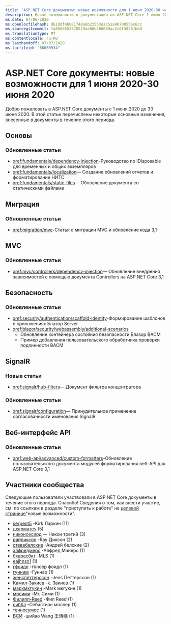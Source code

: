 ```yaml
---
title: 'ASP.NET Core документы: новые возможности для 1 июня 2020-30 июня 2020'
description: Новые возможности в документации по ASP.NET Core 1 июня 2020-30 июня 2020.
ms.date: 07/06/2020
ms.openlocfilehash: d61ddf4b081748a8b23553e2c51a90700556c6cc
ms.sourcegitcommit: fa89d6553378529ae86b388689ac2c6f38281bb9
ms.translationtype: MT
ms.contentlocale: ru-RU
ms.lasthandoff: 07/07/2020
ms.locfileid: "86060534"
---
```

# <a name="aspnet-core-docs-whats-new-for-june-1-2020---june-30-2020"></a>ASP.NET Core документы: новые возможности для 1 июня 2020-30 июня 2020

Добро пожаловать в ASP.NET Core документы с 1 июня 2020 до 30 июня 2020. В этой статье перечислены некоторые основные изменения, внесенные в документы в течение этого периода.

## <a name="fundamentals"></a>Основы

### <a name="updated-articles"></a>Обновленные статьи

- <xref:fundamentals/dependency-injection>-Руководство по IDisposable для временных и общих экземпляров
- <xref:fundamentals/localization>— Создание обновлений отчетов и форматирование НИТС
- <xref:fundamentals/static-files>— Обновление документа со статическими файлами

## <a name="migration"></a>Миграция

### <a name="updated-articles"></a>Обновленные статьи

- <xref:migration/mvc>-Статья о миграции MVC и обновление кода 3,1

## <a name="mvc"></a>MVC

### <a name="updated-articles"></a>Обновленные статьи

- <xref:mvc/controllers/dependency-injection>— Обновление внедрения зависимостей с помощью документа Controllers на ASP.NET Core 3,1

## <a name="security"></a>Безопасность

### <a name="updated-articles"></a>Обновленные статьи

- <xref:security/authentication/scaffold-identity>-Формирование шаблонов в приложениях Блазор Server
- <xref:blazor/security/webassembly/additional-scenarios>
  - Обновление контейнера состояния безопасности Блазор ВАСМ
  - Пример добавления пользовательского обработчика проверки подлинности ВАСМ

## <a name="signalr"></a>SignalR

### <a name="new-articles"></a>Новые статьи

- <xref:signalr/hub-filters>— Документ фильтра концентратора

### <a name="updated-articles"></a>Обновленные статьи

- <xref:signalr/configuration>— Принудительное применение согласованности именования SignalR

## <a name="web-api"></a>Веб-интерфейс API

### <a name="updated-articles"></a>Обновленные статьи

- <xref:web-api/advanced/custom-formatters>-Обновление пользовательского документа модулей форматирования веб-API для ASP.NET Core 3,1

## <a name="community-contributors"></a>Участники сообщества

Следующие пользователи участвовали в ASP.NET Core документы в течение этого периода. Спасибо! Сведения о том, как внести участие, см. по ссылкам в разделе "приступить к работе" на [целевой странице](index.yml)"новые возможности".

- [serpent5](https://github.com/serpent5) -Kirk Ларкин (11)
- [дхарматеч](https://github.com/dharmatech) (5)
- [никонсесирд](https://github.com/nikonthethird) — Никон третий (3)
- [райдиксон](https://github.com/raydixon) -Ray Диксон (2)
- [стевебелские](https://github.com/stevebelskie) -Андрей белские (2)
- [алфредмерс](https://github.com/alfredmyers) -Алфред Майерс (1)
- [бхарасбкт](https://github.com/bharathbkt) -MLS (1)
- [eajhnsn1](https://github.com/eajhnsn1) (1)
- [гфоидл](https://github.com/gfoidl) -гüнсер фоидл (1)
- [гунним](https://github.com/gunnim) -Гуннар (1)
- [женспеттерссон](https://github.com/jenspettersson) -Jens Петтерссон (1)
- [Камил-Закиев](https://github.com/Kamil-Zakiev) -k. Закиев (1)
- [маркмкгукин](https://github.com/markmcgookin) -Mark мкгукин (1)
- [мрсими](https://github.com/mrsimi) -Mr. Сими (1)
- [Филипп-Reed](https://github.com/philip-reed) -Фил Reed (1)
- [сиббл](https://github.com/sibbl) -Себастиан мüллер (1)
- [течносумос](https://github.com/technothumos) (1)
- [ВСИ](https://github.com/wsy) -шийао Wang 王诗峣 (1)
